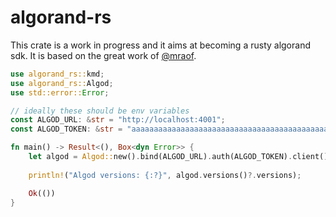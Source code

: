 # algorand-rs
This crate is a work in progress and it aims at becoming a rusty algorand sdk.
It is based on the great work of [@mraof](https://github.com/mraof/rust-algorand-sdk).

```rust
use algorand_rs::kmd;
use algorand_rs::Algod;
use std::error::Error;

// ideally these should be env variables
const ALGOD_URL: &str = "http://localhost:4001";
const ALGOD_TOKEN: &str = "aaaaaaaaaaaaaaaaaaaaaaaaaaaaaaaaaaaaaaaaaaaaaaaaaaaaaaaaaaaaaaaa";

fn main() -> Result<(), Box<dyn Error>> {
    let algod = Algod::new().bind(ALGOD_URL).auth(ALGOD_TOKEN).client()?;
    
    println!("Algod versions: {:?}", algod.versions()?.versions);

    Ok(())
}
```